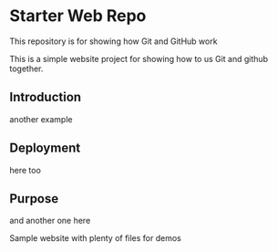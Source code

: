 # Starter Web Repo

This repository is for showing how Git and GitHub work

This is a simple website project for showing how to us Git and github together.

## Introduction

another example

## Deployment

here too

## Purpose

and another one here

Sample website with plenty of files for demos
